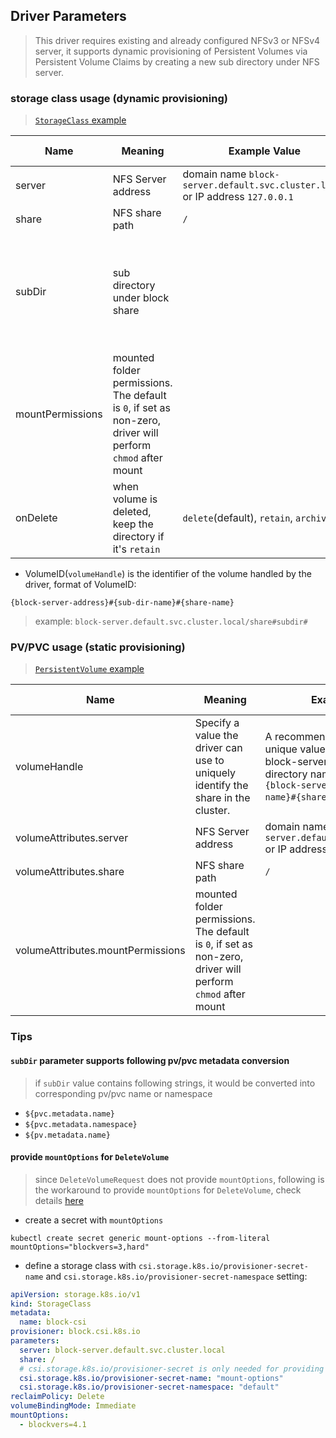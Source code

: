 ## Driver Parameters
> This driver requires existing and already configured NFSv3 or NFSv4 server, it supports dynamic provisioning of Persistent Volumes via Persistent Volume Claims by creating a new sub directory under NFS server.

### storage class usage (dynamic provisioning)
> [`StorageClass` example](../deploy/example/storageclass-block.yaml)

Name | Meaning | Example Value | Mandatory | Default value
--- | --- | --- | --- | ---
server | NFS Server address | domain name `block-server.default.svc.cluster.local` <br>or IP address `127.0.0.1` | Yes |
share | NFS share path | `/` | Yes |
subDir | sub directory under block share |  | No | if sub directory does not exist, this driver would create a new one
mountPermissions | mounted folder permissions. The default is `0`, if set as non-zero, driver will perform `chmod` after mount |  | No |
onDelete | when volume is deleted, keep the directory if it's `retain` | `delete`(default), `retain`, `archive`  | No | `delete`

 - VolumeID(`volumeHandle`) is the identifier of the volume handled by the driver, format of VolumeID:
```
{block-server-address}#{sub-dir-name}#{share-name}
```
> example: `block-server.default.svc.cluster.local/share#subdir#`

### PV/PVC usage (static provisioning)
> [`PersistentVolume` example](../deploy/example/pv-block-csi.yaml)

Name | Meaning | Example Value | Mandatory | Default value
--- | --- | --- | --- | ---
volumeHandle | Specify a value the driver can use to uniquely identify the share in the cluster. | A recommended way to produce a unique value is to combine the block-server address, sub directory name and share name: `{block-server-address}#{sub-dir-name}#{share-name}`. | Yes |
volumeAttributes.server | NFS Server address | domain name `block-server.default.svc.cluster.local` <br>or IP address `127.0.0.1` | Yes |
volumeAttributes.share | NFS share path | `/` |  Yes  |
volumeAttributes.mountPermissions | mounted folder permissions. The default is `0`, if set as non-zero, driver will perform `chmod` after mount |  | No |

### Tips
#### `subDir` parameter supports following pv/pvc metadata conversion
> if `subDir` value contains following strings, it would be converted into corresponding pv/pvc name or namespace
 - `${pvc.metadata.name}`
 - `${pvc.metadata.namespace}`
 - `${pv.metadata.name}`

#### provide `mountOptions` for `DeleteVolume`
> since `DeleteVolumeRequest` does not provide `mountOptions`, following is the workaround to provide `mountOptions` for `DeleteVolume`, check details [here](https://github.com/kubernetes-csi/csi-driver-block/issues/260)
  - create a secret with `mountOptions`
```console
kubectl create secret generic mount-options --from-literal mountOptions="blockvers=3,hard"
```
  - define a storage class with `csi.storage.k8s.io/provisioner-secret-name` and `csi.storage.k8s.io/provisioner-secret-namespace` setting:
```yaml
apiVersion: storage.k8s.io/v1
kind: StorageClass
metadata:
  name: block-csi
provisioner: block.csi.k8s.io
parameters:
  server: block-server.default.svc.cluster.local
  share: /
  # csi.storage.k8s.io/provisioner-secret is only needed for providing mountOptions in DeleteVolume
  csi.storage.k8s.io/provisioner-secret-name: "mount-options"
  csi.storage.k8s.io/provisioner-secret-namespace: "default"
reclaimPolicy: Delete
volumeBindingMode: Immediate
mountOptions:
  - blockvers=4.1
```
